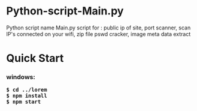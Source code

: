 # Python-script-Main.py
Python script name Main.py
script for : public ip of site,
             port scanner,
             scan IP's connected on your wifi,
             zip file pswd cracker,
             image meta data extract

<h1> Quick Start
  
  <h3>windows: 
  
 ```
$ cd ../lorem
$ npm install
$ npm start
```

